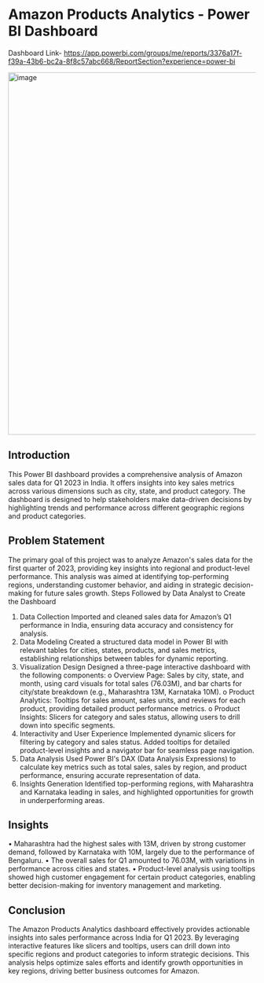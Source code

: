 # Amazon Products Analytics - Power BI Dashboard
Dashboard Link- https://app.powerbi.com/groups/me/reports/3376a17f-f39a-43b6-bc2a-8f8c57abc668/ReportSection?experience=power-bi

<img width="738" alt="image" src="https://github.com/user-attachments/assets/3bec4b1b-d0de-4955-af94-74b1e0173bc3">


## Introduction
This Power BI dashboard provides a comprehensive analysis of Amazon sales data for Q1 2023 in India.
It offers insights into key sales metrics across various dimensions such as city, state, and product category. 
The dashboard is designed to help stakeholders make data-driven decisions by highlighting trends and performance across different geographic regions and product categories.

## Problem Statement
The primary goal of this project was to analyze Amazon's sales data for the first quarter of 2023, providing key insights into regional and product-level performance. 
This analysis was aimed at identifying top-performing regions, understanding customer behavior, and aiding in strategic decision-making for future sales growth.
Steps Followed by Data Analyst to Create the Dashboard
1.	Data Collection
Imported and cleaned sales data for Amazon’s Q1 performance in India, ensuring data accuracy and consistency for analysis.
2.	Data Modeling
Created a structured data model in Power BI with relevant tables for cities, states, products, and sales metrics, establishing relationships between tables for dynamic reporting.
3.	Visualization Design
Designed a three-page interactive dashboard with the following components:
o	Overview Page: Sales by city, state, and month, using card visuals for total sales (76.03M), and bar charts for city/state breakdown (e.g., Maharashtra 13M, Karnataka 10M).
o	Product Analytics: Tooltips for sales amount, sales units, and reviews for each product, providing detailed product performance metrics.
o	Product Insights: Slicers for category and sales status, allowing users to drill down into specific segments.
4.	Interactivity and User Experience
Implemented dynamic slicers for filtering by category and sales status. Added tooltips for detailed product-level insights and a navigator bar for seamless page navigation.
5.	Data Analysis
Used Power BI's DAX (Data Analysis Expressions) to calculate key metrics such as total sales, sales by region, and product performance, ensuring accurate representation of data.
6.	Insights Generation
Identified top-performing regions, with Maharashtra and Karnataka leading in sales, and highlighted opportunities for growth in underperforming areas.

## Insights
•	Maharashtra had the highest sales with 13M, driven by strong customer demand, followed by Karnataka with 10M, largely due to the performance of Bengaluru.
•	The overall sales for Q1 amounted to 76.03M, with variations in performance across cities and states.
•	Product-level analysis using tooltips showed high customer engagement for certain product categories, enabling better decision-making for inventory management and marketing.

## Conclusion
The Amazon Products Analytics dashboard effectively provides actionable insights into sales performance across India for Q1 2023. 
By leveraging interactive features like slicers and tooltips, users can drill down into specific regions and product categories to inform strategic decisions.
 This analysis helps optimize sales efforts and identify growth opportunities in key regions, driving better business outcomes for Amazon.

